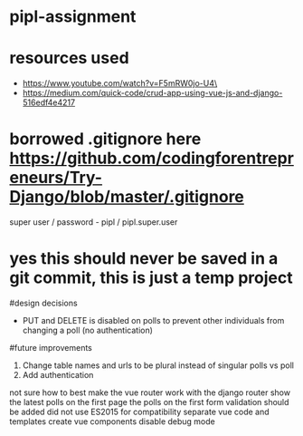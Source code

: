 # pipl-assignment

# resources used 
* https://www.youtube.com/watch?v=F5mRW0jo-U4\
* https://medium.com/quick-code/crud-app-using-vue-js-and-django-516edf4e4217           


# borrowed .gitignore here https://github.com/codingforentrepreneurs/Try-Django/blob/master/.gitignore

super user / password - pipl / pipl.super.user
# yes this should never be saved in a git commit, this is just a temp project

#design decisions
* PUT and DELETE is disabled on polls to prevent other individuals from changing a poll (no authentication) 

#future improvements
1. Change table names and urls to be plural instead of singular polls vs poll
2. Add authentication

not sure how to best make the vue router work with the django router
show the latest polls on the first page the polls on the first
form validation should be added
did not use ES2015 for compatibility 
separate vue code and templates
create vue components
disable debug mode